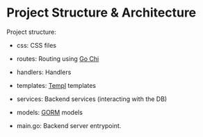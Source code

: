 
# Project Structure & Architecture

Project structure:

- css: CSS files

- routes: Routing using [Go Chi](https://github.com/go-chi/chi)

- handlers: Handlers

- templates: [Templ](https://templ.guide) templates

- services: Backend services (interacting with the DB)

- models: [GORM](https://gorm.io) models

- main.go: Backend server entrypoint.

